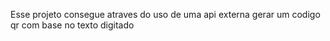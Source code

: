 Esse projeto consegue atraves do uso de uma api externa gerar um codigo qr com base no texto digitado
